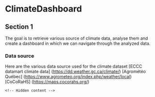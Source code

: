 # ClimateDashboard

## Section 1

The goal is to retrieve various source of climate data, analyse them and create a dashboard in which we can navigate through the analyzed data.

### Data source
Here are the various data source used for the climate dataset
[ECCC datamart climate data] (https://dd.weather.gc.ca/climate/)
[Agrométéo Québec] (https://www.agrometeo.org/index.php/weather/local)
[CoCoRaHS] (https://maps.cocorahs.org/)

    <!-- Hidden content -->